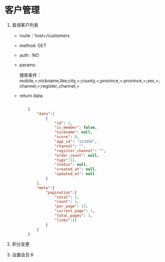# 客户管理
1. 查询客户列表

     + route：host+/customers
     + method: GET
     + auth : NO
     + params:
     
          搜索条件：mobile,=;nickname,like;city,=;county,=;province,=;province,=;sex,=;channel,=;register_channel,=
          
     + return data:
     ```json

            {
                "data":[
                    {
                        "id": 1,
                        "is_member": false,
                        "nickname": null,
                        "score": 0,
                        "app_id": "123456",
                        "channel": "",
                        "register_channel": "",
                        "order_count": null,
                        "tags":[],
                        "status": null,
                        "created_at": null,
                        "updated_at": null
                    }
                ],
                "meta":{
                    "pagination":{
                        "total": 1,
                        "count": 1,
                        "per_page": 15,
                        "current_page": 1,
                        "total_pages": 1,
                        "links":[]
                    }
                }
            }
    ```
2. 积分变更

3. 设置会员卡